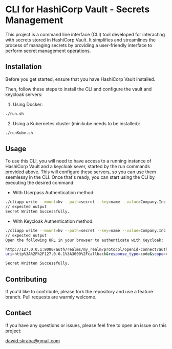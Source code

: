 # CLI for HashiCorp Vault - Secrets Management

This project is a command line interface (CLI) tool developed for interacting with secrets stored in HashiCorp Vault. It simplifies and streamlines the process of managing secrets by providing a user-friendly interface to perform secret management operations.

## Installation

Before you get started, ensure that you have HashiCorp Vault installed. 

Then, follow these steps to install the CLI and configure the vault and keycloak servers:

1. Using Docker: 

```bash
./run.sh
```

2. Using a Kubernetes cluster (minikube needs to be installed):

```bash
./runKube.sh
```

## Usage

To use this CLI, you will need to have access to a running instance of HashiCorp Vault and a keycloak sever, started by the run commands provided above. This will configure these servers, so you can use them seemlessy in the CLI. Once that's ready, you can start using the CLI by executing the desired command:

- With Userpass Authentication method:

```bash
./cliapp write --mount=kv --path=secret --key=name --value=Company.Inc --user=user --pass=pass
// expected output 
Secret Written Successfully.
```

- With Keycloak Authentication method:

```bash
./cliapp write --mount=kv --path=secret --key=name --value=Company.Inc
// expected output 
Open the following URL in your browser to authenticate with Keycloak:

http://127.0.0.1:8080/auth/realms/my_realm/protocol/openid-connect/auth?access_type=offline&client_id=vault-client&redirect
uri=http%3A%2F%2F127.0.0.1%3A3000%2Fcallback&response_type=code&scope=openid+profiletemail&state=state

Secret Written Successfully.
```

## Contributing

If you'd like to contribute, please fork the repository and use a feature branch. Pull requests are warmly welcome.

## Contact

If you have any questions or issues, please feel free to open an issue on this project:

dawid.skraba@gmail.com

